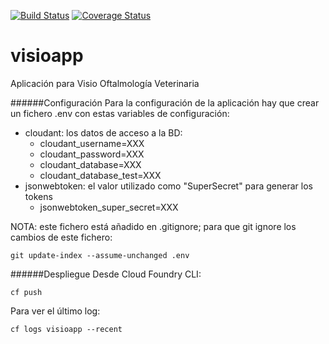 [![Build Status](https://travis-ci.org/irodgal/visioapp.svg?branch=master)](https://travis-ci.org/irodgal/visioapp)
[![Coverage Status](https://coveralls.io/repos/github/irodgal/visioapp/badge.svg?branch=master)](https://coveralls.io/github/irodgal/visioapp?branch=master)

# visioapp
Aplicación para Visio Oftalmología Veterinaria

######Configuración
Para la configuración de la aplicación hay que crear un fichero .env con estas variables de configuración:

* cloudant: los datos de acceso a la BD:
  * cloudant_username=XXX
  * cloudant_password=XXX
  * cloudant_database=XXX
  * cloudant_database_test=XXX
* jsonwebtoken: el valor utilizado como "SuperSecret" para generar los tokens
  * jsonwebtoken_super_secret=XXX

NOTA: este fichero está añadido en .gitignore; para que git ignore los cambios de este fichero:
```
git update-index --assume-unchanged .env
```

######Despliegue
Desde Cloud Foundry CLI:
```
cf push
```

Para ver el último log:
```
cf logs visioapp --recent
```
